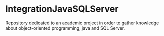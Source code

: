 # IntegrationJavaSQLServer
Repository dedicated to an academic project in order to gather knowledge about object-oriented programming, java and SQL Server.
